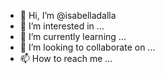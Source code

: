- 👋 Hi, I’m @isabelladalla
- 👀 I’m interested in ...
- 🌱 I’m currently learning ...
- 💞️ I’m looking to collaborate on ...
- 📫 How to reach me ...

<!---
isabelladalla/isabelladalla is a ✨ special ✨ repository because its `README.md` (this file) appears on your GitHub profile.
You can click the Preview link to take a look at your changes.
--->
